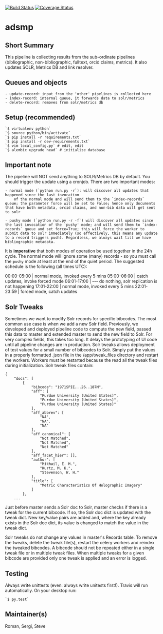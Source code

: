 [![Build Status](https://travis-ci.org/adsabs/ADSMasterPipeline.svg)](https://travis-ci.org/adsabs/ADSMasterPipeline)
[![Coverage Status](https://coveralls.io/repos/adsabs/ADSMasterPipeline/badge.svg)](https://coveralls.io/r/adsabs/ADSMasterPipeline)

# adsmp

## Short Summary

This pipeline is collecting results from the sub-ordinate pipelines (bibliographic, non-bibliographic, fulltext, orcid claims, metrics). It also updates SOLR, Metrics DB and link resolver.


## Queues and objects

    - update-record: input from the 'other' pipelines is collected here
    - index-record: internal queue, it forwards data to solr/metrics
    - delete-record: removes from solr/metrics db

## Setup (recommended)

    `$ virtualenv python`
    `$ source python/bin/activate`
    `$ pip install -r requirements.txt`
    `$ pip install -r dev-requirements.txt`
    `$ vim local_config.py` # edit, edit
    `$ alembic upgrade head` # initialize database

## Important note

The pipeline will NOT send anything to SOLR/Metrics DB by default. You should trigger the update using a cronjob. There are two important modes:

    - normal mode (`python run.py -r`): will discover all updates that happened since the last invocation
        of the normal mode and will send them to the `index-records` queue; the parameter force will be set to False; hence only documents that have both metadata, orcid claims, and non-bib data will get sent to solr
        
    - pushy mode (`python run.py -r -f`) will discover all updates since the last invocation of the 'pushy' mode; and will send them to `index-records` queue and set force=True; this will force the worker to submit data to solr immediately (so effectively, this means any update to a record triggers push). Regardless, we always wait till we have bibliographic metadata.
        
 It is **imperative** that both modes of operation be used together in the 24h cycle. The normal mode will ignore some (many)
 records - so you must call the `pushy` mode at least at the end of the quiet period. The suggested schedule is the following (all times UTC):
 
  00:00-05:00 | normal mode, invoked every 5 mins
  05:00-06:00 | catch updates, invoke forced mode
  06:01-17:00 | --- do nothing, solr replication is not happening
  17:01-22:00 | normal mode, invoked every 5 mins
  22:01-23:59 | forced mode, catch updates 


## Solr Tweaks

Sometimes we want to modify Solr records for specific bibcodes.  The most common use case is when we add a new Solr field.  Previously, we developed and deployed pipeline code to compute the new field, passed this data to master and extended master to send the new field to Solr.  For very complex fields, this takes too long.  It delays the prototyping of UI code until all pipeline changes are in production.  Solr tweaks allows deployment of test values for a small number of bibcodes to Solr.  Simply put the values in a properly formatted .json file in the /app/tweak_files directory and restart the workers.  Workers must be restarted because the read all the tweak files during initialization.  Solr tweak files contain:
```
{
    "docs": [
        {
            "bibcode": "1971SPIE...26..187M",
            "aff": [
                "Purdue University (United States)",
                "Purdue University (United States)",
                "Purdue University (United States)"
            ],
            "aff_abbrev": [
                "NA",
                "NA",
                "NA"
            ],
            "aff_canonical": [
                "Not Matched",
                "Not Matched",
                "Not Matched"
            ],
            "aff_facet_hier": [],
            "author": [
                "Mikhail, E. M.",
                "Kurtz, M. K.",
                "Stevenson, W. H."
            ],
            "title": [
                "Metric Characteristics Of Holographic Imagery"
            ]
        },
	...
```
Just before master sends a Solr doc to Solr, master checks if there is a tweak for the current bibcode.  If so, the Solr doc dict is updated with the tweak dict.  New key/value pairs are added and, where the key already exists in the Solr doc dict, its value is changed to match the value in the tweak dict.

Solr tweaks do not change any values in master's Records table.  To remove the tweaks, delete the tweak file(s), restart the celery workers and reindex the tweaked bibcodes.  A bibcode should not be repeated either in a single tweak file or in multiple tweak files.  When multiple tweaks for a given bibcode are provided only one tweak is applied and an error is logged.

## Testing

Always write unittests (even: always write unitests first!). Travis will run automatically. On your desktop run:

    `$ py.test`
    

## Maintainer(s)

Roman, Sergi, Steve
